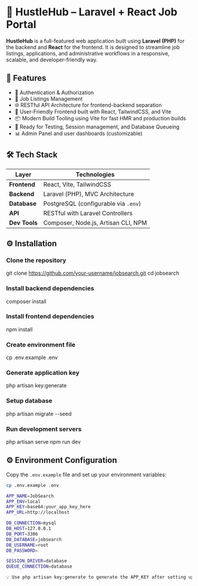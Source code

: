 # 💼 HustleHub – Laravel + React Job Portal
**HustleHub** is a full-featured web application built using **Laravel (PHP)** for the backend and **React** for the frontend. It is designed to streamline job listings, applications, and administrative workflows in a responsive, scalable, and developer-friendly way.

## 🚀 Features
- 🔐 Authentication & Authorization
- 📝 Job Listings Management
- 🌐 RESTful API Architecture for frontend-backend separation
- 💬 User-Friendly Frontend built with React, TailwindCSS, and Vite
- 📦 Modern Build Tooling using Vite for fast HMR and production builds
- 🧪 Ready for Testing, Session management, and Database Queueing
- 📊 Admin Panel and user dashboards (customizable)

## 🛠️ Tech Stack

| Layer        | Technologies                                                 |
|-----------   |--------------------------------------------------------------|
| **Frontend** | React, Vite, TailwindCSS                                     |
| **Backend**  | Laravel (PHP), MVC Architecture                              |
| **Database** | PostgreSQL (configurable via `.env`)                         |
| **API**      | RESTful with Laravel Controllers                             |
| **Dev Tools**| Composer, Node.js, Artisan CLI, NPM                          |

## ⚙️ Installation
### Clone the repository
git clone https://github.com/your-username/jobsearch.git
cd jobsearch
### Install backend dependencies
composer install
### Install frontend dependencies
npm install
### Create environment file
cp .env.example .env
### Generate application key
php artisan key:generate
### Setup database
php artisan migrate --seed
### Run development servers
php artisan serve
npm run dev

## ⚙️ Environment Configuration

Copy the `.env.example` file and set up your environment variables:

```bash
cp .env.example .env

APP_NAME=JobSearch
APP_ENV=local
APP_KEY=base64:your_app_key_here
APP_URL=http://localhost

DB_CONNECTION=mysql
DB_HOST=127.0.0.1
DB_PORT=3306
DB_DATABASE=jobsearch
DB_USERNAME=root
DB_PASSWORD=

SESSION_DRIVER=database
QUEUE_CONNECTION=database

💡 Use php artisan key:generate to generate the APP_KEY after setting up your .env.

